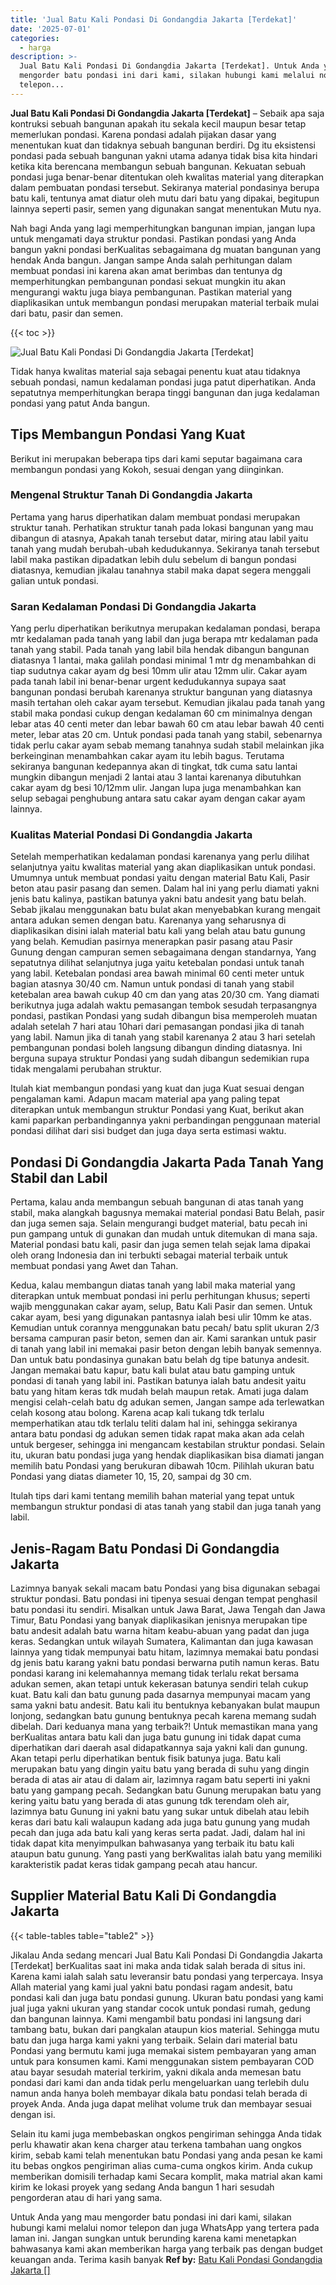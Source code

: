 ```yaml
---
title: 'Jual Batu Kali Pondasi Di Gondangdia Jakarta [Terdekat]'
date: '2025-07-01'
categories:
  - harga
description: >-
  Jual Batu Kali Pondasi Di Gondangdia Jakarta [Terdekat]. Untuk Anda yang mau
  mengorder batu pondasi ini dari kami, silakan hubungi kami melalui nomor
  telepon...
---
```


**Jual Batu Kali Pondasi Di Gondangdia Jakarta \[Terdekat\]** – Sebaik apa saja kontruksi sebuah bangunan apakah itu sekala kecil maupun besar tetap memerlukan pondasi. Karena pondasi adalah pijakan dasar yang menentukan kuat dan tidaknya sebuah bangunan berdiri. Dg itu eksistensi pondasi pada sebuah bangunan yakni utama adanya tidak bisa kita hindari ketika kita berencana membangun sebuah bangunan. Kekuatan sebuah pondasi juga benar-benar ditentukan oleh kwalitas material yang diterapkan dalam pembuatan pondasi tersebut. Sekiranya material pondasinya berupa batu kali, tentunya amat diatur oleh mutu dari batu yang dipakai, begitupun lainnya seperti pasir, semen yang digunakan sangat menentukan Mutu nya.

Nah bagi Anda yang lagi memperhitungkan bangunan impian, jangan lupa untuk mengamati daya struktur pondasi. Pastikan pondasi yang Anda bangun yakni pondasi berKualitas sebagaimana dg muatan bangunan yang hendak Anda bangun. Jangan sampe Anda salah perhitungan dalam membuat pondasi ini karena akan amat berimbas dan tentunya dg memperhitungkan pembangunan pondasi sekuat mungkin itu akan mengurangi waktu juga biaya pembangunan. Pastikan material yang diaplikasikan untuk membangun pondasi merupakan material terbaik mulai dari batu, pasir dan semen.

{{< toc >}}

![Jual Batu Kali Pondasi Di Gondangdia Jakarta [Terdekat]](/images/jual-batu-kali-18.png)

Tidak hanya kwalitas material saja sebagai penentu kuat atau tidaknya sebuah pondasi, namun kedalaman pondasi juga patut diperhatikan. Anda sepatutnya memperhitungkan berapa tinggi bangunan dan juga kedalaman pondasi yang patut Anda bangun.

## Tips Membangun Pondasi Yang Kuat

Berikut ini merupakan beberapa tips dari kami seputar bagaimana cara membangun pondasi yang Kokoh, sesuai dengan yang diinginkan.

### Mengenal Struktur Tanah Di Gondangdia Jakarta

Pertama yang harus diperhatikan dalam membuat pondasi merupakan struktur tanah. Perhatikan struktur tanah pada lokasi bangunan yang mau dibangun di atasnya, Apakah tanah tersebut datar, miring atau labil yaitu tanah yang mudah berubah-ubah kedudukannya. Sekiranya tanah tersebut labil maka pastikan dipadatkan lebih dulu sebelum di bangun pondasi diatasnya, kemudian jikalau tanahnya stabil maka dapat segera menggali galian untuk pondasi.

### Saran Kedalaman Pondasi Di Gondangdia Jakarta

Yang perlu diperhatikan berikutnya merupakan kedalaman pondasi, berapa mtr kedalaman pada tanah yang labil dan juga berapa mtr kedalaman pada tanah yang stabil. Pada tanah yang labil bila hendak dibangun bangunan diatasnya 1 lantai, maka galilah pondasi minimal 1 mtr dg menambahkan di tiap sudutnya cakar ayam dg besi 10mm ulir atau 12mm ulir. Cakar ayam pada tanah labil ini benar-benar urgent kedudukannya supaya saat bangunan pondasi berubah karenanya struktur bangunan yang diatasnya masih tertahan oleh cakar ayam tersebut. Kemudian jikalau pada tanah yang stabil maka pondasi cukup dengan kedalaman 60 cm minimalnya dengan lebar atas 40 centi meter dan lebar bawah 60 cm atau lebar bawah 40 centi meter, lebar atas 20 cm. Untuk pondasi pada tanah yang stabil, sebenarnya tidak perlu cakar ayam sebab memang tanahnya sudah stabil melainkan jika berkeinginan menambahkan cakar ayam itu lebih bagus. Terutama sekiranya bangunan kedepannya akan di tingkat, tdk cuma satu lantai mungkin dibangun menjadi 2 lantai atau 3 lantai karenanya dibutuhkan cakar ayam dg besi 10/12mm ulir. Jangan lupa juga menambahkan kan selup sebagai penghubung antara satu cakar ayam dengan cakar ayam lainnya.

### Kualitas Material Pondasi Di Gondangdia Jakarta

Setelah memperhatikan kedalaman pondasi karenanya yang perlu dilihat selanjutnya yaitu kwalitas material yang akan diaplikasikan untuk pondasi. Umumnya untuk membuat pondasi yaitu dengan material Batu Kali, Pasir beton atau pasir pasang dan semen. Dalam hal ini yang perlu diamati yakni jenis batu kalinya, pastikan batunya yakni batu andesit yang batu belah. Sebab jikalau menggunakan batu bulat akan menyebabkan kurang mengait antara adukan semen dengan batu. Karenanya yang seharusnya di diaplikasikan disini ialah material batu kali yang belah atau batu gunung yang belah. Kemudian pasirnya menerapkan pasir pasang atau Pasir Gunung dengan campuran semen sebagaimana dengan standarnya, Yang sepatutnya dilihat selanjutnya juga yaitu ketebalan pondasi untuk tanah yang labil. Ketebalan pondasi area bawah minimal 60 centi meter untuk bagian atasnya 30/40 cm. Namun untuk pondasi di tanah yang stabil ketebalan area bawah cukup 40 cm dan yang atas 20/30 cm. Yang diamati berikutnya juga adalah waktu pemasangan tembok sesudah terpasangnya pondasi, pastikan Pondasi yang sudah dibangun bisa memperoleh muatan adalah setelah 7 hari atau 10hari dari pemasangan pondasi jika di tanah yang labil. Namun jika di tanah yang stabil karenanya 2 atau 3 hari setelah pembangunan pondasi boleh langsung dibangun dinding diatasnya. Ini berguna supaya struktur Pondasi yang sudah dibangun sedemikian rupa tidak mengalami perubahan struktur.

Itulah kiat membangun pondasi yang kuat dan juga Kuat sesuai dengan pengalaman kami. Adapun macam material apa yang paling tepat diterapkan untuk membangun struktur Pondasi yang Kuat, berikut akan kami paparkan perbandingannya yakni perbandingan penggunaan material pondasi dilihat dari sisi budget dan juga daya serta estimasi waktu.

## Pondasi Di Gondangdia Jakarta Pada Tanah Yang Stabil dan Labil

Pertama, kalau anda membangun sebuah bangunan di atas tanah yang stabil, maka alangkah bagusnya memakai material pondasi Batu Belah, pasir dan juga semen saja. Selain mengurangi budget material, batu pecah ini pun gampang untuk di gunakan dan mudah untuk ditemukan di mana saja. Material pondasi batu kali, pasir dan juga semen telah sejak lama dipakai oleh orang Indonesia dan ini terbukti sebagai material terbaik untuk membuat pondasi yang Awet dan Tahan.

Kedua, kalau membangun diatas tanah yang labil maka material yang diterapkan untuk membuat pondasi ini perlu perhitungan khusus; seperti wajib menggunakan cakar ayam, selup, Batu Kali Pasir dan semen. Untuk cakar ayam, besi yang digunakan pantasnya ialah besi ulir 10mm ke atas. Kemudian untuk corannya menggunakan batu pecah/ batu split ukuran 2/3 bersama campuran pasir beton, semen dan air. Kami sarankan untuk pasir di tanah yang labil ini memakai pasir beton dengan lebih banyak semennya. Dan untuk batu pondasinya gunakan batu belah dg tipe batunya andesit. Jangan memakai batu kapur, batu kali bulat atau batu gamping untuk pondasi di tanah yang labil ini. Pastikan batunya ialah batu andesit yaitu batu yang hitam keras tdk mudah belah maupun retak. Amati juga dalam mengisi celah-celah batu dg adukan semen, Jangan sampe ada terlewatkan celah kosong atau bolong. Karena acap kali tukang tdk terlalu memperhatikan atau tdk terlalu teliti dalam hal ini, sehingga sekiranya antara batu pondasi dg adukan semen tidak rapat maka akan ada celah untuk bergeser, sehingga ini mengancam kestabilan struktur pondasi. Selain itu, ukuran batu pondasi juga yang hendak diaplikasikan bisa diamati jangan memilih batu Pondasi yang berukuran dibawah 10cm. Pilihlah ukuran batu Pondasi yang diatas diameter 10, 15, 20, sampai dg 30 cm.

Itulah tips dari kami tentang memilih bahan material yang tepat untuk membangun struktur pondasi di atas tanah yang stabil dan juga tanah yang labil.

## Jenis-Ragam Batu Pondasi Di Gondangdia Jakarta

Lazimnya banyak sekali macam batu Pondasi yang bisa digunakan sebagai struktur pondasi. Batu pondasi ini tipenya sesuai dengan tempat penghasil batu pondasi itu sendiri. Misalkan untuk Jawa Barat, Jawa Tengah dan Jawa Timur, Batu Pondasi yang banyak diaplikasikan jenisnya merupakan tipe batu andesit adalah batu warna hitam keabu-abuan yang padat dan juga keras. Sedangkan untuk wilayah Sumatera, Kalimantan dan juga kawasan lainnya yang tidak mempunyai batu hitam, lazimnya memakai batu pondasi dg jenis batu karang yakni batu pondasi berwarna putih namun keras. Batu pondasi karang ini kelemahannya memang tidak terlalu rekat bersama adukan semen, akan tetapi untuk kekerasan batunya sendiri telah cukup kuat. Batu kali dan batu gunung pada dasarnya mempunyai macam yang sama yakni batu andesit. Batu kali itu bentuknya kebanyakan bulat maupun lonjong, sedangkan batu gunung bentuknya pecah karena memang sudah dibelah. Dari keduanya mana yang terbaik?! Untuk memastikan mana yang berKualitas antara batu kali dan juga batu gunung ini tidak dapat cuma diperhatikan dari daerah asal didapatkannya saja yakni kali dan gunung. Akan tetapi perlu diperhatikan bentuk fisik batunya juga. Batu kali merupakan batu yang dingin yaitu batu yang berada di suhu yang dingin berada di atas air atau di dalam air, lazimnya ragam batu seperti ini yakni batu yang gampang pecah. Sedangkan batu Gunung merupakan batu yang kering yaitu batu yang berada di atas gunung tdk terendam oleh air, lazimnya batu Gunung ini yakni batu yang sukar untuk dibelah atau lebih keras dari batu kali walaupun kadang ada juga batu gunung yang mudah pecah dan juga ada batu kali yang keras serta padat. Jadi, dalam hal ini tidak dapat kita menyimpulkan bahwasanya yang terbaik itu batu kali ataupun batu gunung. Yang pasti yang berKwalitas ialah batu yang memiliki karakteristik padat keras tidak gampang pecah atau hancur.

## Supplier Material Batu Kali Di Gondangdia Jakarta

{{< table-tables table="table2" >}}

Jikalau Anda sedang mencari Jual Batu Kali Pondasi Di Gondangdia Jakarta \[Terdekat\] berKualitas saat ini maka anda tidak salah berada di situs ini. Karena kami ialah salah satu leveransir batu pondasi yang terpercaya. Insya Allah material yang kami jual yakni batu pondasi ragam andesit, batu pondasi kali dan juga batu pondasi gunung. Ukuran batu pondasi yang kami jual juga yakni ukuran yang standar cocok untuk pondasi rumah, gedung dan bangunan lainnya. Kami mengambil batu pondasi ini langsung dari tambang batu, bukan dari pangkalan ataupun kios material. Sehingga mutu batu dan juga harga kami yakni yang terbaik. Selain dari material batu Pondasi yang bermutu kami juga memakai sistem pembayaran yang aman untuk para konsumen kami. Kami menggunakan sistem pembayaran COD atau bayar sesudah material terkirim, yakni dikala anda memesan batu pondasi dari kami dan anda tidak perlu mengeluarkan uang terlebih dulu namun anda hanya boleh membayar dikala batu pondasi telah berada di proyek Anda. Anda juga dapat melihat volume truk dan membayar sesuai dengan isi.

Selain itu kami juga membebaskan ongkos pengiriman sehingga Anda tidak perlu khawatir akan kena charger atau terkena tambahan uang ongkos kirim, sebab kami telah menentukan batu Pondasi yang anda pesan ke kami itu bebas ongkos pengiriman alias cuma-cuma ongkos kirim. Anda cukup memberikan domisili terhadap kami Secara komplit, maka matrial akan kami kirim ke lokasi proyek yang sedang Anda bangun 1 hari sesudah pengorderan atau di hari yang sama.

Untuk Anda yang mau mengorder batu pondasi ini dari kami, silakan hubungi kami melalui nomor telepon dan juga WhatsApp yang tertera pada laman ini. Jangan sungkan untuk berunding karena kami menetapkan bahwasanya kami akan memberikan harga yang terbaik pas dengan budget keuangan anda. Terima kasih banyak
**Ref by:** [Batu Kali Pondasi Gondangdia Jakarta []](https://id.wikipedia.org/wiki/Batu)
